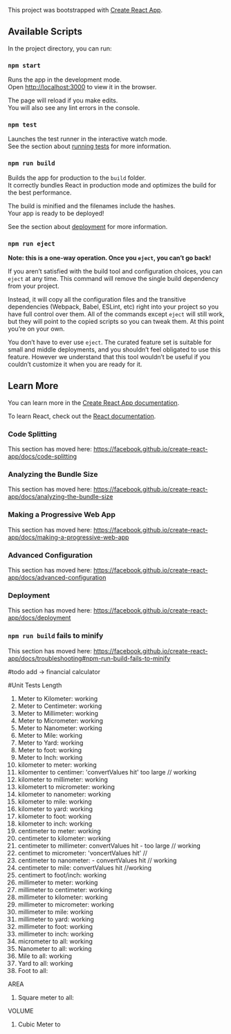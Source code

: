 This project was bootstrapped with [Create React App](https://github.com/facebook/create-react-app).

## Available Scripts

In the project directory, you can run:

### `npm start`

Runs the app in the development mode.<br>
Open [http://localhost:3000](http://localhost:3000) to view it in the browser.

The page will reload if you make edits.<br>
You will also see any lint errors in the console.

### `npm test`

Launches the test runner in the interactive watch mode.<br>
See the section about [running tests](https://facebook.github.io/create-react-app/docs/running-tests) for more information.

### `npm run build`

Builds the app for production to the `build` folder.<br>
It correctly bundles React in production mode and optimizes the build for the best performance.

The build is minified and the filenames include the hashes.<br>
Your app is ready to be deployed!

See the section about [deployment](https://facebook.github.io/create-react-app/docs/deployment) for more information.

### `npm run eject`

**Note: this is a one-way operation. Once you `eject`, you can’t go back!**

If you aren’t satisfied with the build tool and configuration choices, you can `eject` at any time. This command will remove the single build dependency from your project.

Instead, it will copy all the configuration files and the transitive dependencies (Webpack, Babel, ESLint, etc) right into your project so you have full control over them. All of the commands except `eject` will still work, but they will point to the copied scripts so you can tweak them. At this point you’re on your own.

You don’t have to ever use `eject`. The curated feature set is suitable for small and middle deployments, and you shouldn’t feel obligated to use this feature. However we understand that this tool wouldn’t be useful if you couldn’t customize it when you are ready for it.

## Learn More

You can learn more in the [Create React App documentation](https://facebook.github.io/create-react-app/docs/getting-started).

To learn React, check out the [React documentation](https://reactjs.org/).

### Code Splitting

This section has moved here: https://facebook.github.io/create-react-app/docs/code-splitting

### Analyzing the Bundle Size

This section has moved here: https://facebook.github.io/create-react-app/docs/analyzing-the-bundle-size

### Making a Progressive Web App

This section has moved here: https://facebook.github.io/create-react-app/docs/making-a-progressive-web-app

### Advanced Configuration

This section has moved here: https://facebook.github.io/create-react-app/docs/advanced-configuration

### Deployment

This section has moved here: https://facebook.github.io/create-react-app/docs/deployment

### `npm run build` fails to minify

This section has moved here: https://facebook.github.io/create-react-app/docs/troubleshooting#npm-run-build-fails-to-minify

#todo
add ->
financial calculator

#Unit Tests
Length

1.  Meter to Kilometer: working
2.  Meter to Centimeter: working
3.  Meter to Millimeter: working
4.  Meter to Micrometer: working
5.  Meter to Nanometer: working
6.  Meter to Mile: working
7.  Meter to Yard: working
8.  Meter to foot: working
9.  Meter to Inch: working
10. kilometer to meter: working
11. kilomenter to centimer: 'convertValues hit' too large // working
12. kilometer to millimeter: working
13. kilometert to micrometer: working
14. kilometer to nanometer: working
15. kilometer to mile: working
16. kilometer to yard: working
17. kilometer to foot: working
18. kilometer to inch: working
19. centimeter to meter: working
20. centimeter to kilometer: working
21. centimeter to millimeter: convertValues hit - too large // working
22. centimet to micrometer: 'voncertValues hit' //
23. centimeter to nanometer: - convertValues hit // working
24. centimeter to mile: convertValues hit //working
25. centimert to foot/inch: working
26. millimeter to meter: working
27. millimeter to centimeter: working
28. millimeter to kilometer: working
29. millimeter to micrometer: working
30. millimeter to mile: working
31. millimeter to yard: working
32. millimeter to foot: working
33. millimeter to inch: working
34. micrometer to all: working
35. Nanometer to all: working
36. Mile to all: working
37. Yard to all: working
38. Foot to all:

AREA

1. Square meter to all:

VOLUME

1. Cubic Meter to
